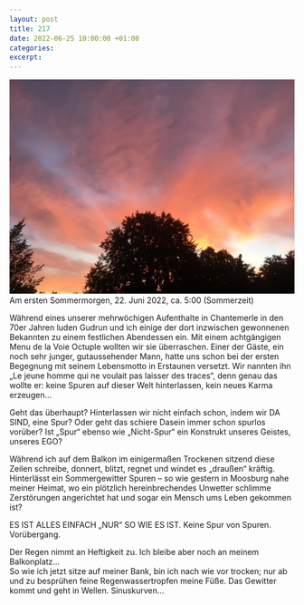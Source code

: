 ```yaml
---
layout: post
title: 217
date: 2022-06-25 10:00:00 +01:00
categories: 
excerpt: 
---
```


![Am ersten Sommermorgen, 22. Juni 2022, ca. 5:00 (Sommerzeit)](../images/217.jpg "Am ersten Sommermorgen, 22. Juni 2022, ca. 5:00 (Sommerzeit)")
Am ersten Sommermorgen, 22. Juni 2022, ca. 5:00 (Sommerzeit)

Während eines unserer mehrwöchigen Aufenthalte in Chantemerle in den 70er Jahren luden Gudrun und ich einige der dort inzwischen gewonnenen Bekannten zu einem festlichen Abendessen ein. Mit einem achtgängigen Menu de la Voie Octuple wollten wir sie überraschen. Einer der Gäste, ein noch sehr junger, gutaussehender Mann, hatte uns schon bei der ersten Begegnung mit seinem Lebensmotto in Erstaunen versetzt. Wir nannten ihn „Le jeune homme qui ne voulait pas laisser des traces“, denn genau das wollte er: keine Spuren auf dieser Welt hinterlassen, kein neues Karma erzeugen…

Geht das überhaupt? Hinterlassen wir nicht einfach schon, indem wir DA SIND, eine Spur? Oder geht das schiere Dasein immer schon spurlos vorüber? Ist „Spur“ ebenso wie „Nicht-Spur“ ein Konstrukt unseres Geistes, unseres EGO?

Während ich auf dem Balkon im einigermaßen Trockenen sitzend diese Zeilen schreibe, donnert, blitzt, regnet und windet es „draußen“ kräftig. Hinterlässt ein Sommergewitter Spuren – so wie gestern in Moosburg nahe meiner Heimat, wo ein plötzlich hereinbrechendes Unwetter schlimme Zerstörungen angerichtet hat und sogar ein Mensch ums Leben gekommen ist?

ES IST ALLES EINFACH „NUR“ SO WIE ES IST. Keine Spur von Spuren. Vorübergang.

Der Regen nimmt an Heftigkeit zu. Ich bleibe aber noch an meinem Balkonplatz…\
So wie ich jetzt sitze auf meiner Bank, bin ich nach wie vor trocken; nur ab und zu besprühen feine Regenwassertropfen meine Füße. Das Gewitter kommt und geht in Wellen. Sinuskurven…
